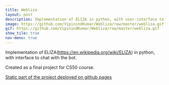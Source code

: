 ```yaml
---
title: Webliza
layout: post
description: Implementation of ELIZA in python, with user-interface to chat with the bot
image: https://github.com/VipinindKumar/Webliza/raw/master/webliza.gif
gif: https://github.com/VipinindKumar/Webliza/raw/master/webliza.gif
show_tile: true
nav-menu: true
---
```


Implementation of ELIZA(https://en.wikipedia.org/wiki/ELIZA) in python, with interface to chat with the bot.

Created as a final project for CS50 course.



[Static part of the project deployed on github pages](https://vipinindkumar.github.io/Webliza/)

